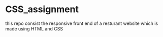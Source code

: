 # CSS_assignment

this repo consist the responsive front end of a resturant website which is made using
HTML and CSS 
